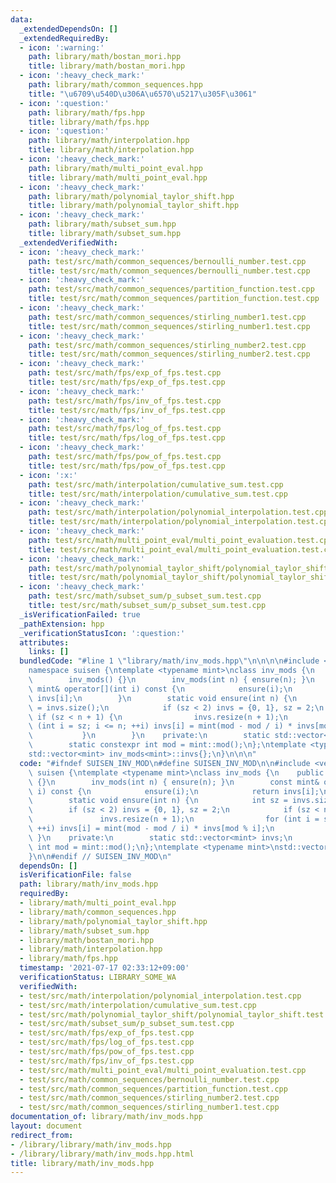 ```yaml
---
data:
  _extendedDependsOn: []
  _extendedRequiredBy:
  - icon: ':warning:'
    path: library/math/bostan_mori.hpp
    title: library/math/bostan_mori.hpp
  - icon: ':heavy_check_mark:'
    path: library/math/common_sequences.hpp
    title: "\u6709\u540D\u306A\u6570\u5217\u305F\u3061"
  - icon: ':question:'
    path: library/math/fps.hpp
    title: library/math/fps.hpp
  - icon: ':question:'
    path: library/math/interpolation.hpp
    title: library/math/interpolation.hpp
  - icon: ':heavy_check_mark:'
    path: library/math/multi_point_eval.hpp
    title: library/math/multi_point_eval.hpp
  - icon: ':heavy_check_mark:'
    path: library/math/polynomial_taylor_shift.hpp
    title: library/math/polynomial_taylor_shift.hpp
  - icon: ':heavy_check_mark:'
    path: library/math/subset_sum.hpp
    title: library/math/subset_sum.hpp
  _extendedVerifiedWith:
  - icon: ':heavy_check_mark:'
    path: test/src/math/common_sequences/bernoulli_number.test.cpp
    title: test/src/math/common_sequences/bernoulli_number.test.cpp
  - icon: ':heavy_check_mark:'
    path: test/src/math/common_sequences/partition_function.test.cpp
    title: test/src/math/common_sequences/partition_function.test.cpp
  - icon: ':heavy_check_mark:'
    path: test/src/math/common_sequences/stirling_number1.test.cpp
    title: test/src/math/common_sequences/stirling_number1.test.cpp
  - icon: ':heavy_check_mark:'
    path: test/src/math/common_sequences/stirling_number2.test.cpp
    title: test/src/math/common_sequences/stirling_number2.test.cpp
  - icon: ':heavy_check_mark:'
    path: test/src/math/fps/exp_of_fps.test.cpp
    title: test/src/math/fps/exp_of_fps.test.cpp
  - icon: ':heavy_check_mark:'
    path: test/src/math/fps/inv_of_fps.test.cpp
    title: test/src/math/fps/inv_of_fps.test.cpp
  - icon: ':heavy_check_mark:'
    path: test/src/math/fps/log_of_fps.test.cpp
    title: test/src/math/fps/log_of_fps.test.cpp
  - icon: ':heavy_check_mark:'
    path: test/src/math/fps/pow_of_fps.test.cpp
    title: test/src/math/fps/pow_of_fps.test.cpp
  - icon: ':x:'
    path: test/src/math/interpolation/cumulative_sum.test.cpp
    title: test/src/math/interpolation/cumulative_sum.test.cpp
  - icon: ':heavy_check_mark:'
    path: test/src/math/interpolation/polynomial_interpolation.test.cpp
    title: test/src/math/interpolation/polynomial_interpolation.test.cpp
  - icon: ':heavy_check_mark:'
    path: test/src/math/multi_point_eval/multi_point_evaluation.test.cpp
    title: test/src/math/multi_point_eval/multi_point_evaluation.test.cpp
  - icon: ':heavy_check_mark:'
    path: test/src/math/polynomial_taylor_shift/polynomial_taylor_shift.test.cpp
    title: test/src/math/polynomial_taylor_shift/polynomial_taylor_shift.test.cpp
  - icon: ':heavy_check_mark:'
    path: test/src/math/subset_sum/p_subset_sum.test.cpp
    title: test/src/math/subset_sum/p_subset_sum.test.cpp
  _isVerificationFailed: true
  _pathExtension: hpp
  _verificationStatusIcon: ':question:'
  attributes:
    links: []
  bundledCode: "#line 1 \"library/math/inv_mods.hpp\"\n\n\n\n#include <vector>\n\n\
    namespace suisen {\ntemplate <typename mint>\nclass inv_mods {\n    public:\n\
    \        inv_mods() {}\n        inv_mods(int n) { ensure(n); }\n        const\
    \ mint& operator[](int i) const {\n            ensure(i);\n            return\
    \ invs[i];\n        }\n        static void ensure(int n) {\n            int sz\
    \ = invs.size();\n            if (sz < 2) invs = {0, 1}, sz = 2;\n           \
    \ if (sz < n + 1) {\n                invs.resize(n + 1);\n                for\
    \ (int i = sz; i <= n; ++i) invs[i] = mint(mod - mod / i) * invs[mod % i];\n \
    \           }\n        }\n    private:\n        static std::vector<mint> invs;\n\
    \        static constexpr int mod = mint::mod();\n};\ntemplate <typename mint>\n\
    std::vector<mint> inv_mods<mint>::invs{};\n}\n\n\n"
  code: "#ifndef SUISEN_INV_MOD\n#define SUISEN_INV_MOD\n\n#include <vector>\n\nnamespace\
    \ suisen {\ntemplate <typename mint>\nclass inv_mods {\n    public:\n        inv_mods()\
    \ {}\n        inv_mods(int n) { ensure(n); }\n        const mint& operator[](int\
    \ i) const {\n            ensure(i);\n            return invs[i];\n        }\n\
    \        static void ensure(int n) {\n            int sz = invs.size();\n    \
    \        if (sz < 2) invs = {0, 1}, sz = 2;\n            if (sz < n + 1) {\n \
    \               invs.resize(n + 1);\n                for (int i = sz; i <= n;\
    \ ++i) invs[i] = mint(mod - mod / i) * invs[mod % i];\n            }\n       \
    \ }\n    private:\n        static std::vector<mint> invs;\n        static constexpr\
    \ int mod = mint::mod();\n};\ntemplate <typename mint>\nstd::vector<mint> inv_mods<mint>::invs{};\n\
    }\n\n#endif // SUISEN_INV_MOD\n"
  dependsOn: []
  isVerificationFile: false
  path: library/math/inv_mods.hpp
  requiredBy:
  - library/math/multi_point_eval.hpp
  - library/math/common_sequences.hpp
  - library/math/polynomial_taylor_shift.hpp
  - library/math/subset_sum.hpp
  - library/math/bostan_mori.hpp
  - library/math/interpolation.hpp
  - library/math/fps.hpp
  timestamp: '2021-07-17 02:33:12+09:00'
  verificationStatus: LIBRARY_SOME_WA
  verifiedWith:
  - test/src/math/interpolation/polynomial_interpolation.test.cpp
  - test/src/math/interpolation/cumulative_sum.test.cpp
  - test/src/math/polynomial_taylor_shift/polynomial_taylor_shift.test.cpp
  - test/src/math/subset_sum/p_subset_sum.test.cpp
  - test/src/math/fps/exp_of_fps.test.cpp
  - test/src/math/fps/log_of_fps.test.cpp
  - test/src/math/fps/pow_of_fps.test.cpp
  - test/src/math/fps/inv_of_fps.test.cpp
  - test/src/math/multi_point_eval/multi_point_evaluation.test.cpp
  - test/src/math/common_sequences/bernoulli_number.test.cpp
  - test/src/math/common_sequences/partition_function.test.cpp
  - test/src/math/common_sequences/stirling_number2.test.cpp
  - test/src/math/common_sequences/stirling_number1.test.cpp
documentation_of: library/math/inv_mods.hpp
layout: document
redirect_from:
- /library/library/math/inv_mods.hpp
- /library/library/math/inv_mods.hpp.html
title: library/math/inv_mods.hpp
---
```

